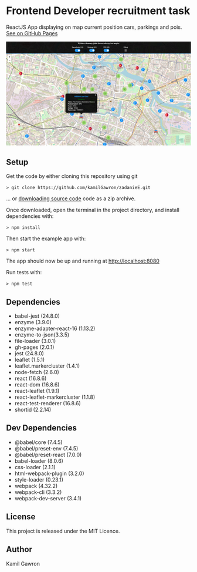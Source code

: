 # Frontend Developer recruitment task

ReactJS App displaying on map current position cars, parkings and pois.
[See on GitHub Pages](https://kamilgawron.github.io/zadanieE)

![alt text](https://raw.githubusercontent.com/kamilgawron/zadanieE/master/img/screen.jpg)


## Setup
Get the code by either cloning this repository using git

```
> git clone https://github.com/kamilGawron/zadanieE.git

```

... or  [downloading source code](https://github.com/kamilGawron/zadanieE/archive/master.zip)  code as a zip archive.

Once downloaded, open the terminal in the project directory, and install dependencies with:

```
> npm install

```
Then start the example app with:

```
> npm start
```
The app should now be up and running at [http://localhost:8080](http://localhost:8080/)  

Run tests with:

```
> npm test
```

## Dependencies
- babel-jest (24.8.0)
- enzyme (3.9.0)
- enzyme-adapter-react-16 (1.13.2)
- enzyme-to-json(3.3.5)
- file-loader (3.0.1)
- gh-pages (2.0.1)
- jest (24.8.0)
- leaflet (1.5.1)
- leaflet.markercluster (1.4.1)
- node-fetch (2.6.0)
- react (16.8.6)
- react-dom (16.8.6)
- react-leaflet (1.9.1)
- react-leaflet-markercluster (1.1.8)
- react-test-renderer (16.8.6)
- shortid (2.2.14)


## Dev Dependencies
- @babel/core (7.4.5)
- @babel/preset-env (7.4.5)
- @babel/preset-react (7.0.0)
- babel-loader (8.0.6)
- css-loader (2.1.1)
- html-webpack-plugin (3.2.0)
- style-loader (0.23.1)
- webpack (4.32.2)
- webpack-cli (3.3.2)
- webpack-dev-server (3.4.1)

## License

This project is released under the MIT Licence.

## Author

Kamil Gawron